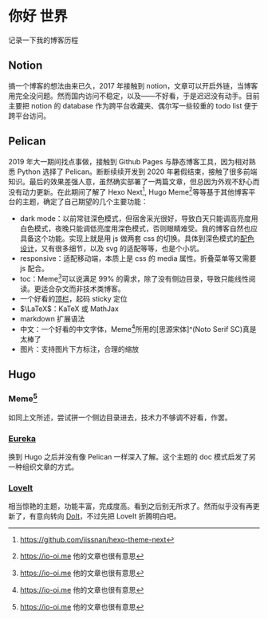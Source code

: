 # 你好 世界


记录一下我的博客历程

## Notion

搞一个博客的想法由来已久，2017 年接触到 notion，文章可以开启外链，当博客用完全没问题。然而国内访问不稳定，以及——不好看，于是迟迟没有动手。目前主要把 notion 的 database 作为跨平台收藏夹、偶尔写一些较重的 todo list 便于跨平台访问。

## Pelican

2019 年大一期间找点事做，接触到 Github Pages 与静态博客工具，因为相对熟悉 Python 选择了 Pelican。断断续续开发到 2020 年暑假结束，接触了很多前端知识。最后的效果差强人意，虽然确实部署了一两篇文章，但总因为外观不舒心而没有动力更新。在此期间了解了 Hexo Next[^next], Hugo Meme[^meme]等等基于其他博客平台的主题，确定了自己期望的几个主要功能：

[^next]: https://github.com/iissnan/hexo-theme-next
[^meme]: https://io-oi.me 他的文章也很有意思

- dark mode：以前常驻深色模式，但宿舍采光很好，导致白天只能调高亮度用白色模式，夜晚只能调低亮度用深色模式，否则眼睛难受。我的博客自然也应具备这个功能。实现上就是用 js 做两套 css 的切换。具体到深色模式的[配色设计]()，又有很多细节，以及 svg 的适配等等，也是个小坑。
- responsive：适配移动端，本质上是 css 的 media 属性。折叠菜单等又需要 js 配合。
- toc：Meme[^meme]可以说满足 99% 的需求，除了没有侧边目录，导致只能线性阅读。更适合杂文而非技术类博客。
- 一个好看的[顶栏](https://io-oi.me/tech/natural-native-gradient-rainbow-header/)，起码 sticky 定位
- $\LaTeX$：KaTeX 或 MathJax
- markdown 扩展语法
- 中文：一个好看的中文字体，Meme[^meme]所用的[思源宋体]^(Noto Serif SC)真是太棒了
- 图片：支持图片下方标注，合理的缩放

## Hugo

### Meme[^meme]

如同上文所述，尝试拼一个侧边目录进去，技术力不够调不好看，作罢。

### [Eureka](https://github.com/wangchucheng/hugo-eureka)

换到 Hugo 之后并没有像 Pelican 一样深入了解。这个主题的 doc 模式启发了另一种组织文章的方式。

### [LoveIt](https://github.com/dillonzq/LoveIt)

相当惊艳的主题，功能丰富，完成度高。看到之后别无所求了。然而似乎没有再更新了，有意向转向 [DoIt](https://github.com/HEIGE-PCloud/DoIt)，不过先把 LoveIt 折腾明白吧。

